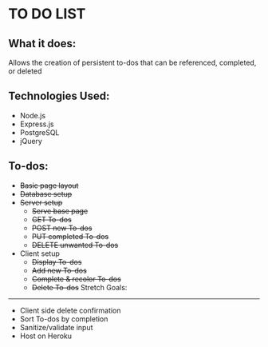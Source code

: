 TO DO LIST
==========
What it does:
-------------
Allows the creation of persistent to-dos that can be referenced, completed, or
deleted

Technologies Used:
------------------
* Node.js
* Express.js
* PostgreSQL
* jQuery

To-dos:
-------
* ~~Basic page layout~~
* ~~Database setup~~
* ~~Server setup~~
    * ~~Serve base page~~
    * ~~GET To-dos~~
    * ~~POST new To-dos~~
    * ~~PUT completed To-dos~~
    * ~~DELETE unwanted To-dos~~
* Client setup
    * ~~Display To-dos~~
    * ~~Add new To-dos~~
    * ~~Complete & recolor To-dos~~
    * ~~Delete To-dos~~
Stretch Goals:
--------------
* Client side delete confirmation
* Sort To-dos by completion
* Sanitize/validate input
* Host on Heroku
